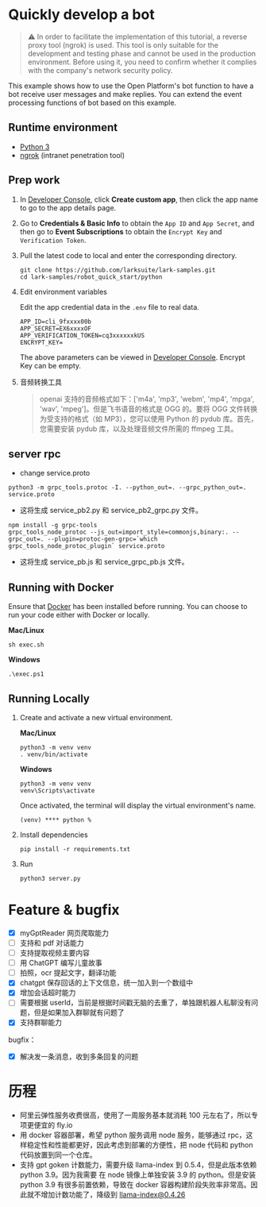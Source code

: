 # Quickly develop a bot

> ⚠️ In order to facilitate the implementation of this tutorial, a reverse proxy tool (ngrok) is used. This tool is only suitable for the development and testing phase and cannot be used in the production environment. Before using it, you need to confirm whether it complies with the company's network security policy.

This example shows how to use the Open Platform's bot function to have a bot receive user messages and make replies. You
can extend the event processing functions of bot based on this example.

## Runtime environment

- [Python 3](https://www.python.org/)
- [ngrok](https://ngrok.com/download) (intranet penetration tool)

## Prep work

1. In [Developer Console](https://open.feishu.cn/app/), click **Create custom app**, then click the app name to go to
   the app details page.
2. Go to **Credentials & Basic Info** to obtain the `App ID` and `App Secret`, and then go to **Event Subscriptions** to
   obtain the
   `Encrypt Key` and `Verification Token`.
3. Pull the latest code to local and enter the corresponding directory.

   ```
   git clone https://github.com/larksuite/lark-samples.git
   cd lark-samples/robot_quick_start/python
   ```

4. Edit environment variables

   Edit the app credential data in the `.env` file to real data.

   ```
   APP_ID=cli_9fxxxx00b
   APP_SECRET=EX6xxxxOF
   APP_VERIFICATION_TOKEN=cq3xxxxxxkUS
   ENCRYPT_KEY=
   ```

   The above parameters can be viewed in [Developer Console](https://open.feishu.cn/app/). Encrypt Key can be empty.

5. 音频转换工具
   > openai 支持的音频格式如下：['m4a', 'mp3', 'webm', 'mp4', 'mpga', 'wav', 'mpeg']。但是飞书语音的格式是 OGG 的。要将 OGG 文件转换为受支持的格式（如 MP3），您可以使用 Python 的 pydub 库。首先，您需要安装 pydub 库，以及处理音频文件所需的 ffmpeg 工具。

## server rpc

- change service.proto

```
python3 -m grpc_tools.protoc -I. --python_out=. --grpc_python_out=. service.proto
```

- 这将生成 service_pb2.py 和 service_pb2_grpc.py 文件。

```
npm install -g grpc-tools
grpc_tools_node_protoc --js_out=import_style=commonjs,binary:. --grpc_out=. --plugin=protoc-gen-grpc=`which grpc_tools_node_protoc_plugin` service.proto
```

- 这将生成 service_pb.js 和 service_grpc_pb.js 文件。

## Running with Docker

Ensure that [Docker](https://www.docker.com/) has been installed before running. You can choose to run your code either
with Docker or locally.

**Mac/Linux**

```
sh exec.sh
```

**Windows**

```
.\exec.ps1
```

## Running Locally

1. Create and activate a new virtual environment.

   **Mac/Linux**

   ```
   python3 -m venv venv
   . venv/bin/activate
   ```

   **Windows**

   ```
   python3 -m venv venv
   venv\Scripts\activate
   ```

   Once activated, the terminal will display the virtual environment's name.

   ```
   (venv) **** python %
   ```

2. Install dependencies

   ```
   pip install -r requirements.txt
   ```

3. Run

   ```
   python3 server.py
   ```

# Feature & bugfix

- [x] myGptReader 网页爬取能力
- [ ] 支持和 pdf 对话能力
- [ ] 支持提取视频主要内容
- [ ] 用 ChatGPT 编写儿童故事
- [ ] 拍照，ocr 提起文字，翻译功能
- [x] chatgpt 保存回话的上下文信息，统一加入到一个数组中
- [x] 增加会话超时能力
- [ ] 需要根据 userId，当前是根据时间戳无脑的去重了，单独跟机器人私聊没有问题，但是如果加入群聊就有问题了
- [x] 支持群聊能力

bugfix：

- [x] 解决发一条消息，收到多条回复的问题

# 历程

- 阿里云弹性服务收费很高，使用了一周服务基本就消耗 100 元左右了，所以专项更便宜的 fly.io
- 用 docker 容器部署，希望 python 服务调用 node 服务，能够通过 rpc，这样稳定性和性能都更好，因此考虑到部署的方便性，把 node 代码和 python 代码放置到同一个仓库。
- 支持 gpt goken 计数能力，需要升级 llama-index 到 0.5.4，但是此版本依赖 python 3.9。因为我需要 在 node 镜像上单独安装 3.9 的 python。但是安装 python 3.9 有很多前置依赖，导致在 docker 容器构建阶段失败率非常高。因此就不增加计数功能了，降级到 llama-index@0.4.26
